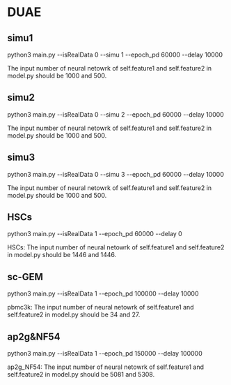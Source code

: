 # DUAE

## simu1
python3 main.py --isRealData 0 --simu 1 --epoch_pd 60000 --delay 10000

The input number of neural netowrk of self.feature1 and self.feature2 in  model.py should be 1000 and 500.


## simu2
python3 main.py --isRealData 0 --simu 2 --epoch_pd 60000 --delay 10000

The input number of neural netowrk of self.feature1 and self.feature2 in  model.py should be 1000 and 500.


## simu3
python3 main.py --isRealData 0 --simu 3 --epoch_pd 60000 --delay 10000

The input number of neural netowrk of self.feature1 and self.feature2 in  model.py should be 1000 and 500.


## HSCs
python3 main.py --isRealData 1 --epoch_pd 60000 --delay 0

HSCs: The input number of neural netowrk of self.feature1 and self.feature2 in  model.py should be 1446 and 1446.


## sc-GEM
python3 main.py --isRealData 1 --epoch_pd 100000 --delay 10000

pbmc3k: The input number of neural netowrk of self.feature1 and self.feature2 in  model.py should be 34 and 27.


## ap2g&NF54 
python3 main.py --isRealData 1 --epoch_pd 150000 --delay 100000

ap2g_NF54: The input number of neural netowrk of self.feature1 and self.feature2 in  model.py should be 5081 and 5308.
